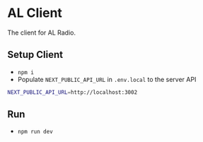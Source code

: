 # AL Client

The client for AL Radio.

## Setup Client

- `npm i`
- Populate `NEXT_PUBLIC_API_URL` in `.env.local` to the server API

```bash
NEXT_PUBLIC_API_URL=http://localhost:3002
```

## Run

- `npm run dev`
